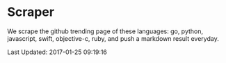 # Scraper

We scrape the github trending page of these languages: go, python, javascript, swift, objective-c, ruby, and push a markdown result everyday.

Last Updated: 2017-01-25 09:19:16